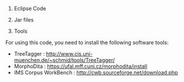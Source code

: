 

1. Eclipse Code


2. Jar files


3. Tools 

 For using this code, you need to install the following software tools:
 - TreeTagger : http://www.cis.uni-muenchen.de/~schmid/tools/TreeTagger/
 - MorphoDita : https://ufal.mff.cuni.cz/morphodita/install
 - IMS Corpus WorkBench : http://cwb.sourceforge.net/download.php


